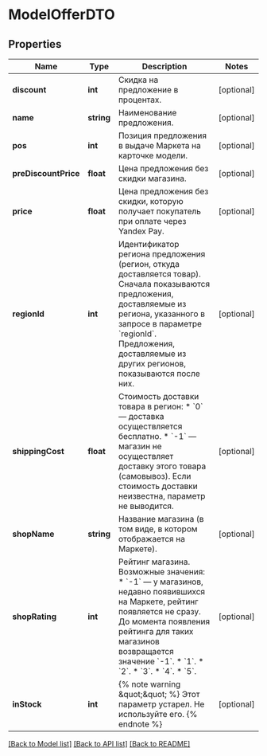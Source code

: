 # ModelOfferDTO

## Properties
Name | Type | Description | Notes
------------ | ------------- | ------------- | -------------
**discount** | **int** | Скидка на предложение в процентах. | [optional] 
**name** | **string** | Наименование предложения. | [optional] 
**pos** | **int** | Позиция предложения в выдаче Маркета на карточке модели. | [optional] 
**preDiscountPrice** | **float** | Цена предложения без скидки магазина. | [optional] 
**price** | **float** | Цена предложения без скидки, которую получает покупатель при оплате через Yandex Pay. | [optional] 
**regionId** | **int** | Идентификатор региона предложения (регион, откуда доставляется товар).  Сначала показываются предложения, доставляемые из региона, указанного в запросе в параметре &#x60;regionId&#x60;. Предложения, доставляемые из других регионов, показываются после них. | [optional] 
**shippingCost** | **float** | Стоимость доставки товара в регион:  * &#x60;0&#x60; — доставка осуществляется бесплатно. * &#x60;-1&#x60; — магазин не осуществляет доставку этого товара (самовывоз).  Если стоимость доставки неизвестна, параметр не выводится. | [optional] 
**shopName** | **string** | Название магазина (в том виде, в котором отображается на Маркете). | [optional] 
**shopRating** | **int** | Рейтинг магазина.  Возможные значения: * &#x60;-1&#x60; — у магазинов, недавно появившихся на Маркете, рейтинг появляется не сразу. До момента появления рейтинга для таких магазинов возвращается значение &#x60;-1&#x60;. * &#x60;1&#x60;. * &#x60;2&#x60;. * &#x60;3&#x60;. * &#x60;4&#x60;. * &#x60;5&#x60;. | [optional] 
**inStock** | **int** | {% note warning \&quot;\&quot; %}  Этот параметр устарел. Не используйте его.  {% endnote %} | [optional] 

[[Back to Model list]](../README.md#documentation-for-models) [[Back to API list]](../README.md#documentation-for-api-endpoints) [[Back to README]](../README.md)


